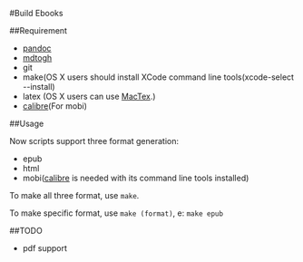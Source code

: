 #Build Ebooks

##Requirement
*	[pandoc](http://johnmacfarlane.net/pandoc/)
*	[mdtogh](https://github.com/marchtea/mdtogh)
*	git
*	make(OS X users should install XCode command line tools(xcode-select --install)
*	latex (OS X users can use [MacTex](http://www.tug.org/mactex/morepackages.html).)
*	[calibre](http://calibre-ebook.com)(For mobi)

##Usage

Now scripts support three format generation:

*	epub
*	html
*	mobi([calibre](http://www.calibre-ebook.com/) is needed with its command line tools installed)

To make all three format, use `make`.

To make specific format, use `make (format)`, e: `make epub`
	
##TODO

*	pdf support